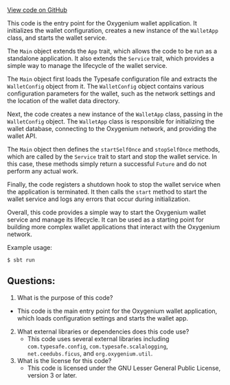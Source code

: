 [View code on GitHub](https://github.com/oxygenium/oxygenium/wallet/src/main/scala/org/oxygenium/wallet/WalletRunner.scala)

This code is the entry point for the Oxygenium wallet application. It initializes the wallet configuration, creates a new instance of the `WalletApp` class, and starts the wallet service. 

The `Main` object extends the `App` trait, which allows the code to be run as a standalone application. It also extends the `Service` trait, which provides a simple way to manage the lifecycle of the wallet service. 

The `Main` object first loads the Typesafe configuration file and extracts the `WalletConfig` object from it. The `WalletConfig` object contains various configuration parameters for the wallet, such as the network settings and the location of the wallet data directory. 

Next, the code creates a new instance of the `WalletApp` class, passing in the `WalletConfig` object. The `WalletApp` class is responsible for initializing the wallet database, connecting to the Oxygenium network, and providing the wallet API. 

The `Main` object then defines the `startSelfOnce` and `stopSelfOnce` methods, which are called by the `Service` trait to start and stop the wallet service. In this case, these methods simply return a successful `Future` and do not perform any actual work. 

Finally, the code registers a shutdown hook to stop the wallet service when the application is terminated. It then calls the `start` method to start the wallet service and logs any errors that occur during initialization. 

Overall, this code provides a simple way to start the Oxygenium wallet service and manage its lifecycle. It can be used as a starting point for building more complex wallet applications that interact with the Oxygenium network. 

Example usage:

```
$ sbt run
```
## Questions: 
 1. What is the purpose of this code?
   - This code is the main entry point for the Oxygenium wallet application, which loads configuration settings and starts the wallet app.
2. What external libraries or dependencies does this code use?
   - This code uses several external libraries including `com.typesafe.config`, `com.typesafe.scalalogging`, `net.ceedubs.ficus`, and `org.oxygenium.util`.
3. What is the license for this code?
   - This code is licensed under the GNU Lesser General Public License, version 3 or later.